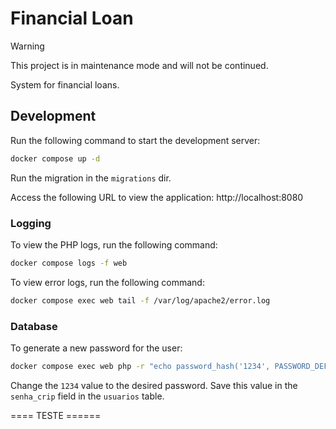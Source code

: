 # Financial Loan

> [!WARNING]
> This project is in maintenance mode and will not be continued.

System for financial loans.

## Development

Run the following command to start the development server:

```bash
docker compose up -d
```

Run the migration in the `migrations` dir.

Access the following URL to view the application: http://localhost:8080

### Logging

To view the PHP logs, run the following command:

```bash
docker compose logs -f web
```

To view error logs, run the following command:

```bash
docker compose exec web tail -f /var/log/apache2/error.log
```

### Database

To generate a new password for the user:

```bash
docker compose exec web php -r "echo password_hash('1234', PASSWORD_DEFAULT) . PHP_EOL;"
```

Change the `1234` value to the desired password. Save this value in the `senha_crip` field in the `usuarios` table.

==== TESTE ======
